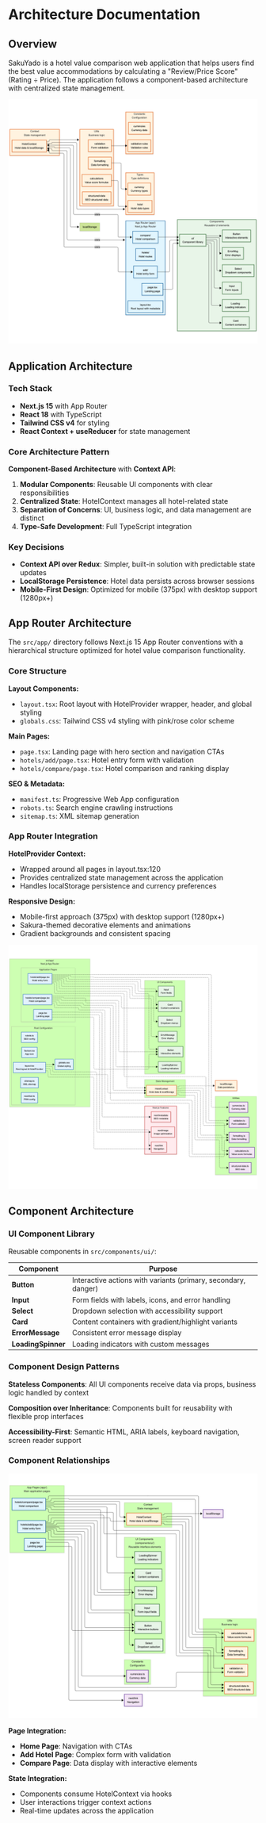 # Architecture Documentation

## Overview

SakuYado is a hotel value comparison web application that helps users find the best value accommodations by calculating a "Review/Price Score" (Rating ÷ Price). The application follows a component-based architecture with centralized state management.

![Source Architecture Diagram](./mermaid/src-architecture.png)

## Application Architecture

### Tech Stack

- **Next.js 15** with App Router
- **React 18** with TypeScript
- **Tailwind CSS v4** for styling
- **React Context + useReducer** for state management

### Core Architecture Pattern

**Component-Based Architecture** with **Context API**:

1. **Modular Components**: Reusable UI components with clear responsibilities
2. **Centralized State**: HotelContext manages all hotel-related state
3. **Separation of Concerns**: UI, business logic, and data management are distinct
4. **Type-Safe Development**: Full TypeScript integration

### Key Decisions

- **Context API over Redux**: Simpler, built-in solution with predictable state updates
- **LocalStorage Persistence**: Hotel data persists across browser sessions
- **Mobile-First Design**: Optimized for mobile (375px) with desktop support (1280px+)

## App Router Architecture

The `src/app/` directory follows Next.js 15 App Router conventions with a hierarchical structure optimized for hotel value comparison functionality.

### Core Structure

**Layout Components:**

- `layout.tsx`: Root layout with HotelProvider wrapper, header, and global styling
- `globals.css`: Tailwind CSS v4 styling with pink/rose color scheme

**Main Pages:**

- `page.tsx`: Landing page with hero section and navigation CTAs
- `hotels/add/page.tsx`: Hotel entry form with validation
- `hotels/compare/page.tsx`: Hotel comparison and ranking display

**SEO & Metadata:**

- `manifest.ts`: Progressive Web App configuration
- `robots.ts`: Search engine crawling instructions
- `sitemap.ts`: XML sitemap generation

### App Router Integration

**HotelProvider Context:**

- Wrapped around all pages in layout.tsx:120
- Provides centralized state management across the application
- Handles localStorage persistence and currency preferences

**Responsive Design:**

- Mobile-first approach (375px) with desktop support (1280px+)
- Sakura-themed decorative elements and animations
- Gradient backgrounds and consistent spacing

![App Architecture Diagram](./mermaid/app-architecture.png)

## Component Architecture

### UI Component Library

Reusable components in `src/components/ui/`:

| Component | Purpose |
|-----------|---------|
| **Button** | Interactive actions with variants (primary, secondary, danger) |
| **Input** | Form fields with labels, icons, and error handling |
| **Select** | Dropdown selection with accessibility support |
| **Card** | Content containers with gradient/highlight variants |
| **ErrorMessage** | Consistent error message display |
| **LoadingSpinner** | Loading indicators with custom messages |

### Component Design Patterns

**Stateless Components**: All UI components receive data via props, business logic handled by context

**Composition over Inheritance**: Components built for reusability with flexible prop interfaces

**Accessibility-First**: Semantic HTML, ARIA labels, keyboard navigation, screen reader support

### Component Relationships

![Component Architecture Diagram](./mermaid/components.png)

**Page Integration:**

- **Home Page**: Navigation with CTAs
- **Add Hotel Page**: Complex form with validation
- **Compare Page**: Data display with interactive elements

**State Integration:**

- Components consume HotelContext via hooks
- User interactions trigger context actions
- Real-time updates across the application
